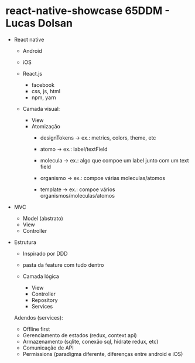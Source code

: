 # react-native-showcase 65DDM - Lucas Dolsan
- React native
   - Android
   - iOS
   - React.js
      - facebook
      - css, js, html
      - npm, yarn


  - Camada visual:
    - View
    - Atomização
       - designTokens -> ex.: metrics, colors, theme, etc
      
       - atomo -> ex.: label/textField 

       - molecula -> ex.: algo que compoe um label junto com um text field

       - organismo -> ex.: compoe várias moleculas/atomos

       - template -> ex.: compoe vários organismos/moleculas/atomos

- MVC
  - Model (abstrato)
  - View
  - Controller

- Estrutura
  - Inspirado por DDD
  - pasta da feature com tudo dentro

  - Camada lógica
    - View
    - Controller
    - Repository
    - Services

  Adendos (services):
     - Offline first
     - Gerenciamento de estados (redux, context api)
     - Armazenamento (sqlite, conexão sql, hidrate redux, etc)
     - Comunicação de API
     - Permissions (paradigma diferente, diferenças entre android e iOS)